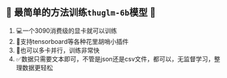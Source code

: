 ## 🚀 最简单的方法训练`thuglm-6b`模型 🎯

1. 💻一个3090消费级的显卡就可以训练
2. 🎯支持tensorboard等各种花里胡哨小插件
3. 🚀也可以多卡并行，训练非常快
4. ✅数据只需要文本即可，不管是json还是csv文件，都可以，无监督学习，整理数据更轻松
